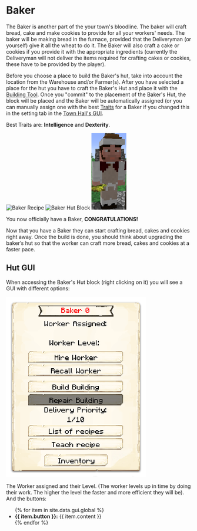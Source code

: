 # Baker

The Baker is another part of the your town's bloodline. The baker will craft bread, cake and make cookies to provide for all your workers' needs. The baker will be making bread in the furnace, provided that the Deliveryman (or yourself) give it all the wheat to do it. The Baker will also craft a cake or cookies if you provide it with the appropriate ingredients (currently the Deliveryman will not deliver the items required for crafting cakes or cookies, these have to be provided by the player). 

Before you choose a place to build the Baker's hut, take into account the location from the Warehouse and/or Farmer(s). After you have selected a place for the hut you have to craft the Baker's Hut and place it with the [Building Tool](../../).  Once you "commit" to the placement of the Baker's Hut, the block will be placed and the Baker will  be automatically assigned (or you can manually assign one with the best [Traits](../../) for a Baker if you changed this in the setting tab in the [Town Hall's GUI](../../).

Best Traits are: **Intelligence** and **Dexterity**.

<img src="../../assets/images/.../baker_recipe.png" alt="Baker Recipe"> <img src="../../assets/images/.../baker_chest.png" alt="Baker Hut Block"> <img src="../../assets/images/Workers/baker.png" alt="Baker">

You now officially have a Baker, **CONGRATULATIONS!**

Now that you have a Baker they can start crafting bread, cakes and cookies right away. Once the build is done, you should think about upgrading the baker’s hut so that the worker can craft more bread, cakes and cookies at a faster pace. 

## Hut GUI

When accessing the Baker's Hut block (right clicking on it) you will see a GUI with different options:

<div class="row">
  <div class="col-sm-12 col-md">
    <img src="../../assets/images/gui/bakergui.png" class="img-fluid mx-auto" alt="Baker GUI">
  </div>
  <div class="col-sm-12 col-md">
    <p>The Worker assigned and their Level. (The worker levels up in time by doing their work. The higher the level the faster and more efficient they will be). And the buttons:</p>
    <ul>
      {% for item in site.data.gui.global %}
        <li><strong>{{ item.button }}:</strong> {{ item.content }}</li>
      {% endfor %}
    </ul>
  </div>
</div>
